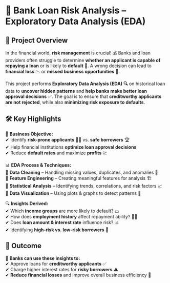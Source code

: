 # 🏦 Bank Loan Risk Analysis – Exploratory Data Analysis (EDA)  

## 📌 Project Overview  

In the financial world, **risk management** is crucial! 💰 Banks and loan providers often struggle to determine **whether an applicant is capable of repaying a loan** or is likely to **default** 🚨. A wrong decision can lead to **financial loss** 📉 or **missed business opportunities** 💼.  

This project performs **Exploratory Data Analysis (EDA) 🔍** on historical loan data to **uncover hidden patterns** and **help banks make better loan approval decisions** ✅. The goal is to ensure that **creditworthy applicants are not rejected**, while also **minimizing risk exposure to defaults**.  


## 🛠 Key Highlights  

🚀 **Business Objective:**  
✔ Identify **risk-prone applicants** 🏴‍☠️ vs. **safe borrowers** 🏆  
✔ Help financial institutions **optimize loan approval decisions**  
✔ Reduce **default rates** and maximize **profits** 💹  

📊 **EDA Process & Techniques:**  
🔹 **Data Cleaning** – Handling missing values, duplicates, and anomalies 🧹  
🔹 **Feature Engineering** – Creating meaningful features for analysis 🏗  
🔹 **Statistical Analysis** – Identifying trends, correlations, and risk factors 📈  
🔹 **Data Visualization** – Using plots & graphs to detect patterns 🎨  

🔍 **Insights Derived:**  
✔ Which **income groups** are more likely to default? 💵  
✔ How does **employment history** affect repayment ability? 👨‍💼  
✔ Does **loan amount & interest rate** influence risk? 📊  
✔ Identifying **high-risk vs. low-risk borrowers** 🎯  


## 🎯 Outcome  

📌 **Banks can use these insights to:**  
✔ Approve loans for **creditworthy applicants** ✅  
✔ Charge higher interest rates for **risky borrowers** ⚠  
✔ **Reduce financial losses** and improve overall business efficiency 🏦  
